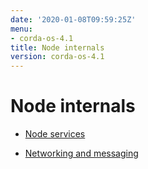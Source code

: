 ```yaml
---
date: '2020-01-08T09:59:25Z'
menu:
- corda-os-4.1
title: Node internals
version: corda-os-4.1
---
```



# Node internals


* [Node services](node-services.md)

* [Networking and messaging](messaging.md)



